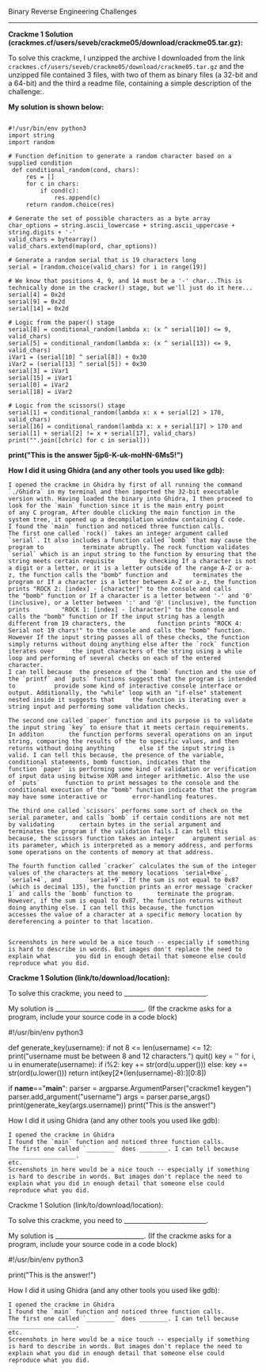 Binary Reverse Engineering Challenges

---

**Crackme 1 Solution (crackmes.cf/users/seveb/crackme05/download/crackme05.tar.gz):**

To solve this crackme, I unzipped the archive I downloaded from the link `crackmes.cf/users/seveb/crackme05/download/crackme05.tar.gz` and the unzipped file contained 3 files, with two of them as binary files (a 32-bit and a 64-bit) and the third a readme file, containing a simple description of the challenge:.

**My solution is shown below:**
<pre><code>
#!/usr/bin/env python3
import string
import random

# Function definition to generate a random character based on a supplied condition
 def conditional_random(cond, chars):
     res = []
     for c in chars:
         if cond(c):
             res.append(c)
     return random.choice(res)

# Generate the set of possible characters as a byte array
char_options = string.ascii_lowercase + string.ascii_uppercase + string.digits + '-'
valid_chars = bytearray()
valid_chars.extend(map(ord, char_options))

# Generate a random serial that is 19 characters long
serial = [random.choice(valid_chars) for i in range(19)]

# We know that positions 4, 9, and 14 must be a '-' char...This is technically done in the cracker() stage, but we'll just do it here...
serial[4] = 0x2d
serial[9] = 0x2d
serial[14] = 0x2d

# Logic from the paper() stage
serial[8] = conditional_random(lambda x: (x ^ serial[10]) <= 9, valid_chars)
serial[5] = conditional_random(lambda x: (x ^ serial[13]) <= 9, valid_chars)
iVar1 = (serial[10] ^ serial[8]) + 0x30
iVar2 = (serial[13] ^ serial[5]) + 0x30
serial[3] = iVar1
serial[15] = iVar1
serial[0] = iVar2
serial[18] = iVar2

# Logic from the scissors() stage
serial[1] = conditional_random(lambda x: x + serial[2] > 170, valid_chars)
serial[16] = conditional_random(lambda x: x + serial[17] > 170 and serial[1] + serial[2] != x + serial[17], valid_chars)
print("".join([chr(c) for c in serial]))
</pre></code>

**print("This is the answer 5jp6-K-uk-moHN-6Ms5!")**

**How I did it using Ghidra (and any other tools you used like gdb):**

    I opened the crackme in Ghidra by first of all running the command `./Ghidra` in my terminal and then imported the 32-bit executable 
    version with. Having loaded the binary into Ghidra, I then proceed to look for the `main` function since it is the main entry point 
    of any C program, After double clicking the main function in the system tree, it opened up a decompilation window containing C code.  
    I found the `main` function and noticed three function calls. 
    The first one called `rock()` takes an integer argument called `serial`. It also includes a function called `bomb` that may cause the program to           terminate abruptly. The rock function validates `serial` which is an input string to the function by ensuring that the string meets certain requisite       by checking If a character is not a digit or a letter, or it is a letter outside of the range A-Z or a-z, the function calls the "bomb" function and       terminates the program or If a character is a letter between A-Z or a-z, the function prints "ROCK 2: [index] - [character]" to the console and calls       the "bomb" function or If a character is a letter between '-' and '0' (inclusive), or a letter between ':' and '@' (inclusive), the function prints         "ROCK 1: [index] - [character]" to the console and calls the "bomb" function or If the input string has a length different from 19 characters, the         function prints "ROCK 4: Serial not 19 chars!" to the console and calls the "bomb" function.
    However If the input string passes all of these checks, the function simply returns without doing anything else after the `rock` function iterates over     the input characters of the string using a while loop and performing of several checks on each of the entered character.
    I can tell because  the presence of the `bomb` function and the use of the `printf` and `puts` functions suggest that the program is intended to           provide some kind of interactive console interface or output. Additionally, the "while" loop with an "if-else" statement nested inside it suggests that     the function is iterating over a string input and performing some validation checks.
    
    The second one called `paper` function and its purpose is to validate the input string `key` to ensure that it meets certain requirements. In additon       the function performs several operations on an input string, comparing the results of the to specific values, and then returns without doing anything       else if the input string is valid. I can tell this because, the presence of the variable, conditional statements, bomb function, indicates that the         function `paper` is performing some kind of validation or verification of input data using bitwise XOR and integer arithmetic. Also the use of `puts`       function to print messages to the console and the conditional execution of the "bomb" function indicate that the program may have some interactive or       error-handling features.
    
    The third one called `scissors` performs some sort of check on the serial parameter, and calls `bomb` if certain conditions are not met by validating       certain bytes in the serial argument and terminates the program if the validation fails.I can tell this because, the scissors function takes an integer     argument serial as its parameter, which is interpreted as a memory address, and performs some operations on the contents of memory at that address.

    The fourth function called `cracker` calculates the sum of the integer values of the characters at the memory locations `serial+0xe`, `serial+4`, and       `serial+9`. If the sum is not equal to 0x87 (which is decimal 135), the function prints an error message `cracker 1` and calls the `bomb` function to       terminate the program. However, if the sum is equal to 0x87, the function returns without doing anything else. I can tell this because, the function       accesses the value of a character at a specific memory location by dereferencing a pointer to that location.
    
    
    Screenshots in here would be a nice touch -- especially if something is hard to describe in words. But images don't replace the need to explain what       you did in enough detail that someone else could reproduce what you did.

 

**Crackme 1 Solution (link/to/download/location):**

To solve this crackme, you need to __________________________.

My solution is ____________________________. (If the crackme asks for a program, include your source code in a code block)

#!/usr/bin/env python3

def generate_key(username):
    if not 8 <= len(username) <= 12:
        print("username must be between 8 and 12 characters.")
        quit()
    key = '' 
    for i, u in enumerate(username):
        if i%2:
            key += str(ord(u.upper()))
        else:
            key += str(ord(u.lower()))
    return int(key[2*(len(username)-8):][0:8])

if __name__=="__main__":
    parser = argparse.ArgumentParser("crackme1 keygen")
    parser.add_argument("username")
    args = parser.parse_args()
    print(generate_key(args.username))
print("This is the answer!")

How I did it using Ghidra (and any other tools you used like gdb):

    I opened the crackme in Ghidra
    I found the `main` function and noticed three function calls.
    The first one called `________` does ________. I can tell because ___________________.
    etc.
    Screenshots in here would be a nice touch -- especially if something is hard to describe in words. But images don't replace the need to explain what you did in enough detail that someone else could reproduce what you did.



Crackme 1 Solution (link/to/download/location):

To solve this crackme, you need to __________________________.

My solution is ____________________________. (If the crackme asks for a program, include your source code in a code block)

#!/usr/bin/env python3


print("This is the answer!")

How I did it using Ghidra (and any other tools you used like gdb):

    I opened the crackme in Ghidra
    I found the `main` function and noticed three function calls.
    The first one called `________` does ________. I can tell because ___________________.
    etc.
    Screenshots in here would be a nice touch -- especially if something is hard to describe in words. But images don't replace the need to explain what you did in enough detail that someone else could reproduce what you did.
